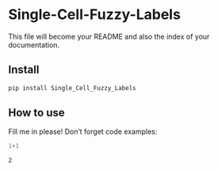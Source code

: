 # Single-Cell-Fuzzy-Labels


<!-- WARNING: THIS FILE WAS AUTOGENERATED! DO NOT EDIT! -->

This file will become your README and also the index of your
documentation.

## Install

``` sh
pip install Single_Cell_Fuzzy_Labels
```

## How to use

Fill me in please! Don’t forget code examples:

``` python
1+1
```

    2
